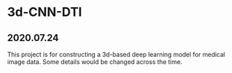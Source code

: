 # 3d-CNN-DTI
## 2020.07.24
This project is for constructing a 3d-based deep learning model for medical image data. Some details would be changed across the time.
